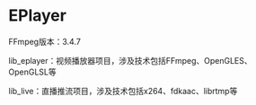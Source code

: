 # EPlayer
  FFmpeg版本：3.4.7 
  
  lib_eplayer：视频播放器项目，涉及技术包括FFmpeg、OpenGLES、OpenGLSL等
  
  lib_live：直播推流项目，涉及技术包括x264、fdkaac、librtmp等
